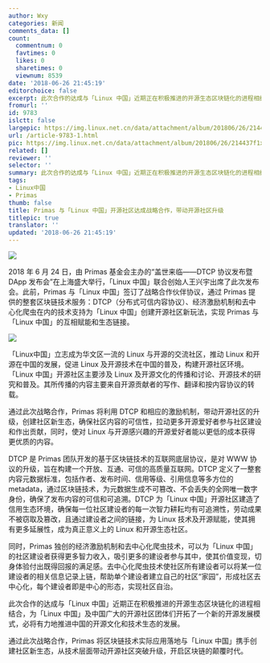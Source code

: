 ```yaml
---
author: Wxy
categories: 新闻
comments_data: []
count:
  commentnum: 0
  favtimes: 0
  likes: 0
  sharetimes: 0
  viewnum: 8539
date: '2018-06-26 21:45:19'
editorchoice: false
excerpt: 此次合作的达成与「Linux 中国」近期正在积极推进的开源生态区块链化的进程相结合，为「Linux 中国」及中国广大的开源社区团体们开拓了一个新的开源发展模式，必将有力地推进中国的开源文化和技术生态的发展。
fromurl: ''
id: 9783
islctt: false
largepic: https://img.linux.net.cn/data/attachment/album/201806/26/214437f1xqav6jyl9ydya6.jpg
url: /article-9783-1.html
pic: https://img.linux.net.cn/data/attachment/album/201806/26/214437f1xqav6jyl9ydya6.jpg.thumb.jpg
related: []
reviewer: ''
selector: ''
summary: 此次合作的达成与「Linux 中国」近期正在积极推进的开源生态区块链化的进程相结合，为「Linux 中国」及中国广大的开源社区团体们开拓了一个新的开源发展模式，必将有力地推进中国的开源文化和技术生态的发展。
tags:
- Linux中国
- Primas
thumb: false
title: Primas 与「Linux 中国」开源社区达成战略合作，带动开源社区升级
titlepic: true
translator: ''
updated: '2018-06-26 21:45:19'
---
```


![](/data/attachment/album/201806/26/214437f1xqav6jyl9ydya6.jpg)


2018 年 6 月 24 日，由 Primas 基金会主办的“盖世来临——DTCP 协议发布暨 DApp 发布会”在上海盛大举行，「Linux 中国」联合创始人王兴宇出席了此次发布会。此前，Primas 与「Linux 中国」签订了战略合作伙伴协议，通过 Primas 提供的整套区块链技术服务：DTCP（分布式可信内容协议）、经济激励机制和去中心化爬虫在内的技术支持为「Linux 中国」创建开源社区新玩法，实现 Primas 与「Linux 中国」的互相赋能和生态链接。


![](/data/attachment/album/201806/26/212143d5tj5cx6a57aecyt.jpg)


「Linux中国」立志成为华文区一流的 Linux 与开源的交流社区，推动 Linux 和开源在中国的发展，促进 Linux 及开源技术在中国的普及，构建开源社区环境。「Linux 中国」开源社区主要涉及 Linux 及开源文化的传播和讨论、开源技术的研究和普及。其所传播的内容主要来自开源贡献者的写作、翻译和按内容协议的转载。


通过此次战略合作，Primas 将利用 DTCP 和相应的激励机制，带动开源社区的升级，创建社区新生态，确保社区内容的可信性，拉动更多开源爱好者参与社区建设和作出贡献，同时，使对 Linux 与开源感兴趣的开源爱好者能以更低的成本获得更优质的内容。


DTCP 是 Primas 团队开发的基于区块链技术的互联网底层协议，是对 WWW 协议的升级，旨在构建一个开放、互通、可信的高质量互联网。DTCP 定义了一整套内容元数据标准，包括作者、发布时间、信用等级、引用信息等多方位的 metadata，通过区块链技术，为元数据生成不可篡改、不会丢失的全网唯一数字身份，确保了发布内容的可信和可追溯。DTCP 为「Linux 中国」开源社区建造了信用生态环境，确保每一位社区建设者的每一次智力耕耘均有可追溯性，劳动成果不被窃取及篡改，且通过建设者之间的链接，为 Linux 技术及开源赋能，使其拥有更多延展性，成为真正意义上的 Linux 和开源生态社区。


同时，Primas 独创的经济激励机制和去中心化爬虫技术，可以为「Linux 中国」的社区建设者获得更多智力收入，吸引更多的建设者参与其中，使其价值变现，切身体验付出既得回报的满足感。去中心化爬虫技术使社区所有建设者可以将某一位建设者的相关信息记录上链，帮助单个建设者建立自己的社区“家园”，形成社区去中心化，每个建设者即是中心的形态，实现社区自治。


此次合作的达成与「Linux 中国」近期正在积极推进的开源生态区块链化的进程相结合，为「Linux 中国」及中国广大的开源社区团体们开拓了一个新的开源发展模式，必将有力地推进中国的开源文化和技术生态的发展。


通过此次战略合作，Primas 将区块链技术实际应用落地与「Linux 中国」携手创建社区新生态，从技术层面带动开源社区突破升级，开启区块链的颠覆时代。